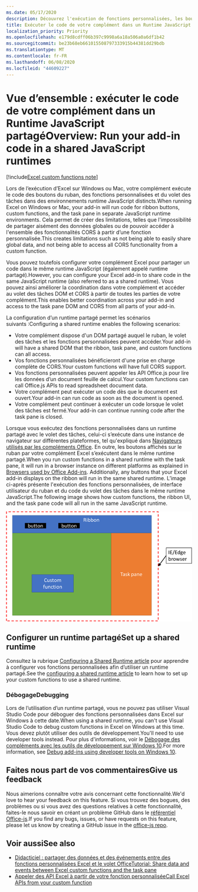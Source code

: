 ```yaml
---
ms.date: 05/17/2020
description: Découvrez l'exécution de fonctions personnalisées, les boutons du ruban et le code du volet des tâches dans un runtime JavaScript identique pour coordonner des scénarios dans votre complément.
title: Exécuter le code de votre complément dans un Runtime JavaScript partagé
localization_priority: Priority
ms.openlocfilehash: e179d8cdff06b397c9998a6a18a506a0a6df1b42
ms.sourcegitcommit: be23b68eb661015508797333915b44381dd29bdb
ms.translationtype: MT
ms.contentlocale: fr-FR
ms.lasthandoff: 06/08/2020
ms.locfileid: "44609227"
---
```

# <a name="overview-run-your-add-in-code-in-a-shared-javascript-runtimes"></a><span data-ttu-id="364a1-103">Vue d’ensemble : exécuter le code de votre complément dans un Runtime JavaScript partagé</span><span class="sxs-lookup"><span data-stu-id="364a1-103">Overview: Run your add-in code in a shared JavaScript runtimes</span></span>

[!include[Excel custom functions note](../includes/excel-custom-functions-note.md)]

<span data-ttu-id="364a1-104">Lors de l’exécution d’Excel sur Windows ou Mac, votre complément exécute le code des boutons du ruban, des fonctions personnalisées et du volet des tâches dans des environnements runtime JavaScript distincts.</span><span class="sxs-lookup"><span data-stu-id="364a1-104">When running Excel on Windows or Mac, your add-in will run code for ribbon buttons, custom functions, and the task pane in separate JavaScript runtime environments.</span></span> <span data-ttu-id="364a1-105">Cela permet de créer des limitations, telles que l'impossibilité de partager aisément des données globales ou de pouvoir accéder à l'ensemble des fonctionnalités CORS à partir d’une fonction personnalisée.</span><span class="sxs-lookup"><span data-stu-id="364a1-105">This creates limitations such as not being able to easily share global data, and not being able to access all CORS functionality from a custom function.</span></span>

<span data-ttu-id="364a1-106">Vous pouvez toutefois configurer votre complément Excel pour partager un code dans le même runtime JavaScript (également appelé runtime partagé).</span><span class="sxs-lookup"><span data-stu-id="364a1-106">However, you can configure your Excel add-in to share code in the same JavaScript runtime (also referred to as a shared runtime).</span></span> <span data-ttu-id="364a1-107">Vous pouvez ainsi améliorer la coordination dans votre complément et accéder au volet des tâches DOM et CORS à partir de toutes les parties de votre complément.</span><span class="sxs-lookup"><span data-stu-id="364a1-107">This enables better coordination across your add-in and access to the task pane DOM and CORS from all parts of your add-in.</span></span>

<span data-ttu-id="364a1-108">La configuration d’un runtime partagé permet les scénarios suivants :</span><span class="sxs-lookup"><span data-stu-id="364a1-108">Configuring a shared runtime enables the following scenarios:</span></span>

- <span data-ttu-id="364a1-109">Votre complément dispose d'un DOM partagé auquel le ruban, le volet des tâches et les fonctions personnalisées peuvent accéder.</span><span class="sxs-lookup"><span data-stu-id="364a1-109">Your add-in will have a shared DOM that the ribbon, task pane, and custom functions can all access.</span></span>
- <span data-ttu-id="364a1-110">Vos fonctions personnalisées bénéficieront d'une prise en charge complète de CORS.</span><span class="sxs-lookup"><span data-stu-id="364a1-110">Your custom functions will have full CORS support.</span></span>
- <span data-ttu-id="364a1-111">Vos fonctions personnalisées peuvent appeler les API Office.js pour lire les données d’un document feuille de calcul.</span><span class="sxs-lookup"><span data-stu-id="364a1-111">Your custom functions can call Office.js APIs to read spreadsheet document data.</span></span>
- <span data-ttu-id="364a1-112">Votre complément peut exécuter un code dès que le document est ouvert.</span><span class="sxs-lookup"><span data-stu-id="364a1-112">Your add-in can run code as soon as the document is opened.</span></span>
- <span data-ttu-id="364a1-113">Votre complément peut continuer à exécuter un code lorsque le volet des tâches est fermé.</span><span class="sxs-lookup"><span data-stu-id="364a1-113">Your add-in can continue running code after the task pane is closed.</span></span>

<span data-ttu-id="364a1-114">Lorsque vous exécutez des fonctions personnalisées dans un runtime partagé avec le volet des tâches, celui-ci s’exécute dans une instance de navigateur sur différentes plateformes, tel qu'expliqué dans [Navigateurs utilisés par les compléments Office](../concepts/browsers-used-by-office-web-add-ins.md). En outre, les boutons affichés sur le ruban par votre complément Excel s’exécutent dans le même runtime partagé.</span><span class="sxs-lookup"><span data-stu-id="364a1-114">When you run custom functions in a shared runtime with the task pane, it will run in a browser instance on different platforms as explained in [Browsers used by Office Add-ins](../concepts/browsers-used-by-office-web-add-ins.md). Additionally, any buttons that your Excel add-in displays on the ribbon will run in the same shared runtime.</span></span> <span data-ttu-id="364a1-115">L’image ci-après présente l'exécution des fonctions personnalisées, de interface utilisateur du ruban et du code du volet des tâches dans le même runtime JavaScript.</span><span class="sxs-lookup"><span data-stu-id="364a1-115">The following image shows how custom functions, the ribbon UI, and the task pane code will all run in the same JavaScript runtime.</span></span>

![Fonctions personnalisées en cours d’exécution dans un runtime partagé avec des boutons du ruban et le volet Office dans Excel](../images/custom-functions-in-browser-runtime.png)

## <a name="set-up-a-shared-runtime"></a><span data-ttu-id="364a1-117">Configurer un runtime partagé</span><span class="sxs-lookup"><span data-stu-id="364a1-117">Set up a shared runtime</span></span>

<span data-ttu-id="364a1-118">Consultez la rubrique [Configuring a Shared Runtime article](./configure-your-add-in-to-use-a-shared-runtime.md) pour apprendre à configurer vos fonctions personnalisées afin d’utiliser un runtime partagé.</span><span class="sxs-lookup"><span data-stu-id="364a1-118">See the [configuring a shared runtime article](./configure-your-add-in-to-use-a-shared-runtime.md) to learn how to set up your custom functions to use a shared runtime.</span></span>

### <a name="debugging"></a><span data-ttu-id="364a1-119">Débogage</span><span class="sxs-lookup"><span data-stu-id="364a1-119">Debugging</span></span>

<span data-ttu-id="364a1-120">Lors de l’utilisation d’un runtime partagé, vous ne pouvez pas utiliser Visual Studio Code pour déboguer des fonctions personnalisées dans Excel sur Windows à cette date.</span><span class="sxs-lookup"><span data-stu-id="364a1-120">When using a shared runtime, you can't use Visual Studio Code to debug custom functions in Excel on Windows at this time.</span></span> <span data-ttu-id="364a1-121">Vous devez plutôt utiliser des outils de développement.</span><span class="sxs-lookup"><span data-stu-id="364a1-121">You'll need to use developer tools instead.</span></span> <span data-ttu-id="364a1-122">Pour plus d'informations, voir le [Débogage des compléments avec les outils de développement sur Windows 10](../testing/debug-add-ins-using-f12-developer-tools-on-windows-10.md).</span><span class="sxs-lookup"><span data-stu-id="364a1-122">For more information, see [Debug add-ins using developer tools on Windows 10](../testing/debug-add-ins-using-f12-developer-tools-on-windows-10.md).</span></span>

## <a name="give-us-feedback"></a><span data-ttu-id="364a1-123">Faites nous part de vos commentaires</span><span class="sxs-lookup"><span data-stu-id="364a1-123">Give us feedback</span></span>

<span data-ttu-id="364a1-124">Nous aimerions connaître votre avis concernant cette fonctionnalité.</span><span class="sxs-lookup"><span data-stu-id="364a1-124">We'd love to hear your feedback on this feature.</span></span> <span data-ttu-id="364a1-125">Si vous trouvez des bogues, des problèmes ou si vous avez des questions relatives à cette fonctionnalité, faites-le nous savoir en créant un problème GitHub dans le [référentiel Office-js](https://github.com/OfficeDev/office-js).</span><span class="sxs-lookup"><span data-stu-id="364a1-125">If you find any bugs, issues, or have requests on this feature, please let us know by creating a GitHub issue in the [office-js repo](https://github.com/OfficeDev/office-js).</span></span>

## <a name="see-also"></a><span data-ttu-id="364a1-126">Voir aussi</span><span class="sxs-lookup"><span data-stu-id="364a1-126">See also</span></span>

- [<span data-ttu-id="364a1-127">Didacticiel : partager des données et des événements entre des fonctions personnalisées Excel et le volet Office</span><span class="sxs-lookup"><span data-stu-id="364a1-127">Tutorial: Share data and events between Excel custom functions and the task pane</span></span>](../tutorials/share-data-and-events-between-custom-functions-and-the-task-pane-tutorial.md)
- [<span data-ttu-id="364a1-128">Appeler des API Excel à partir de votre fonction personnalisée</span><span class="sxs-lookup"><span data-stu-id="364a1-128">Call Excel APIs from your custom function</span></span>](call-excel-apis-from-custom-function.md)
